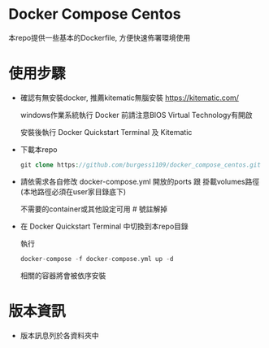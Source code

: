 # Docker Compose Centos

本repo提供一些基本的Dockerfile, 方便快速佈署環境使用


# 使用步驟

* 確認有無安裝docker, 推薦kitematic無腦安裝 https://kitematic.com/

    windows作業系統執行 Docker 前請注意BIOS Virtual Technology有開啟

    安裝後執行 Docker Quickstart Terminal 及 Kitematic

* 下載本repo

	```php	
	git clone https://github.com/burgess1109/docker_compose_centos.git
	```

* 請依需求各自修改 docker-compose.yml 開放的ports 跟 掛載volumes路徑(本地路徑必須在user家目錄底下)

    不需要的container或其他設定可用 # 號註解掉

* 在 Docker Quickstart Terminal 中切換到本repo目錄

	執行 

	```php
	docker-compose -f docker-compose.yml up -d
	```

	相關的容器將會被依序安裝

# 版本資訊

* 版本訊息列於各資料夾中


